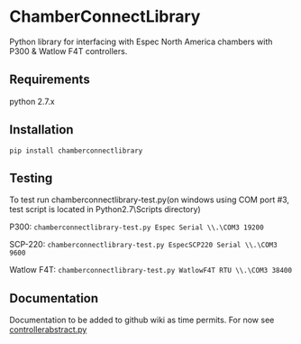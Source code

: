# ChamberConnectLibrary
Python library for interfacing with Espec North America chambers with P300 &amp; Watlow F4T controllers.

## Requirements
python 2.7.x

## Installation
```pip install chamberconnectlibrary```

## Testing

To test run chamberconnectlibrary-test.py(on windows using COM port #3, test script is located in Python2.7\Scripts directory)

P300: ```chamberconnectlibrary-test.py Espec Serial \\.\COM3 19200```

SCP-220: ```chamberconnectlibrary-test.py EspecSCP220 Serial \\.\COM3 9600```

Watlow F4T: ```chamberconnectlibrary-test.py WatlowF4T RTU \\.\COM3 38400```

## Documentation
Documentation to be added to github wiki as time permits.
For now see [controllerabstract.py](https://github.com/EspecNorthAmerica/ChamberConnectLibrary/blob/master/ChamberConnectLibrary/controllerAbstract.py)